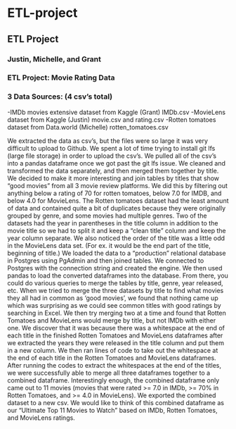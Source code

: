 # ETL-project
## ETL Project
### Justin, Michelle, and Grant
### ETL Project: Movie Rating Data

### 3 Data Sources: (4 csv’s total)
-IMDb movies extensive dataset from Kaggle (Grant) IMDb.csv
-MovieLens dataset from Kaggle (Justin) movie.csv and rating.csv
-Rotten tomatoes dataset from Data.world (Michelle) rotten_tomatoes.csv

We extracted the data as csv’s, but the files were so large it was very difficult to upload to Github. We spent a lot of time trying to install git lfs (large file storage) in order to upload the csv’s. We pulled all of the csv’s into a pandas dataframe once we got past the git lfs issue.
We cleaned and transformed the data separately, and then merged them together by title. We decided to make it more interesting and join tables by titles that show “good movies” from all 3 movie review platforms. We did this by filtering out anything below a rating of 70 for rotten tomatoes, below 7.0 for IMDB, and below 4.0 for MovieLens. The Rotten tomatoes dataset had the least amount of data and contained quite a bit of duplicates because they were originally grouped by genre, and some movies had multiple genres. 
Two of the datasets had the year in parentheses in the title column in addition to the movie title so we had to split it and keep a “clean title” column and keep the year column separate. We also noticed the order of the title was a little odd in the MovieLens data set. (For ex. it would be the end part of the title, beginning of title.)
We loaded the data to a “production” relational database in Postgres using PgAdmin and then joined tables. We connected to Postgres with the connection string and created the engine. We then used pandas to load the converted dataframes into the database. From there, you could do various queries to merge the tables by title, genre, year released, etc.
When we tried to merge the three datasets by title to find what movies they all had in common as ‘good movies’, we found that nothing came up which was surprising as we could see common titles with good ratings by searching in Excel. We then try merging two at a time and found that Rotten Tomatoes and MovieLens would merge by title, but not IMDb with either one. We discover that it was because there was a whitespace at the end of each title in the finished Rotten Tomatoes and MovieLens dataframes after we extracted the years they were released in the title column and put them in a new column. We then ran lines of code to take out the whitespace at the end of each title in the Rotten Tomatoes and MovieLens dataframes.
After running the codes to extract the whitespaces at the end of the titles, we were successfully able to merge all three dataframes together to a combined dataframe. Interestingly enough, the combined dataframe only came out to 11 movies (movies that were rated >= 7.0 in IMDb, >= 70% in Rotten Tomatoes, and >= 4.0 in MovieLens). We exported the combined dataset to a new csv. We would like to think of this combined dataframe as our “Ultimate Top 11 Movies to Watch” based on IMDb, Rotten Tomatoes, and MovieLens ratings.


